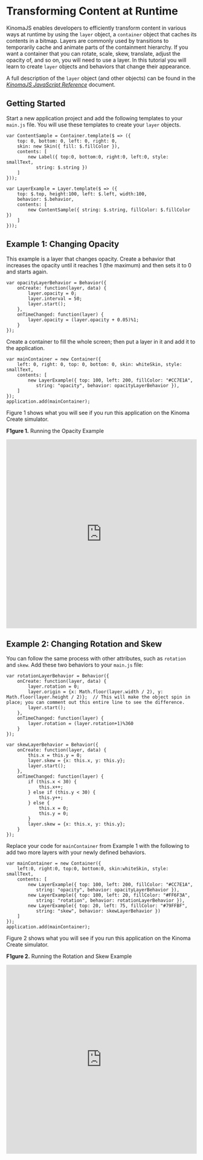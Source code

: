 # Transforming Content at Runtime

KinomaJS enables developers to efficiently transform content in various ways at runtime by using the `layer` object, a `container` object that caches its contents in a bitmap. Layers are commonly used by transitions to temporarily cache and animate parts of the containment hierarchy. If you want a container that you can rotate, scale, skew, translate, adjust the opacity of, and so on, you will need to use a layer. In this tutorial you will learn to create `layer` objects and behaviors that change their appearance.

A full description of the `layer` object (and other objects) can be found in the [*KinomaJS JavaScript Reference*](../../../../../xs6/xsedit/features/documentation/docs/javascript/javascript.md) document.

## Getting Started

Start a new application project and add the following templates to your `main.js` file. You will use these templates to create your `layer` objects.

```
var ContentSample = Container.template($ => ({
	top: 0, bottom: 0, left: 0, right: 0,
	skin: new Skin({ fill: $.fillColor }),
	contents: [
		new Label({ top:0, bottom:0, right:0, left:0, style: smallText, 
		   string: $.string })
	]
}));
	
var LayerExample = Layer.template($ => ({ 
	top: $.top, height:100, left: $.left, width:100,
	behavior: $.behavior,
	contents: [
		new ContentSample({ string: $.string, fillColor: $.fillColor })
	]
}));
```
	
## Example 1: Changing Opacity

This example is a layer that changes opacity. Create a behavior that increases the opacity until it reaches 1 (the maximum) and then sets it to 0 and starts again.

```
var opacityLayerBehavior = Behavior({
	onCreate: function(layer, data) {
		layer.opacity = 0;
		layer.interval = 50;
		layer.start();
	},
	onTimeChanged: function(layer) {
		layer.opacity = (layer.opacity + 0.05)%1;
	}
});
```
	
Create a container to fill the whole screen; then put a layer in it and add it to the application.

```
var mainContainer = new Container({
	left: 0, right: 0, top: 0, bottom: 0, skin: whiteSkin, style: smallText,
	contents: [
		new LayerExample({ top: 100, left: 200, fillColor: "#CC7E1A", 
		   string: "opacity", behavior: opacityLayerBehavior }),
	]
});
application.add(mainContainer);
```
	
Figure 1 shows what you will see if you run this application on the Kinoma Create simulator.

**F1gure 1.** Running the Opacity Example

<iframe width="100%" height="500" src="https://www.youtube.com/embed/Lhcbq-LUFaw?rel=0&amp;vq=hd1080" frameborder="0" allowfullscreen><a href="https://www.youtube.com/embed/Lhcbq-LUFaw?rel=0&amp;vq=hd1080">Watch Video</a></iframe>
	
## Example 2: Changing Rotation and Skew

You can follow the same process with other attributes, such as `rotation` and `skew`. Add these two behaviors to your `main.js` file:

```
var rotationLayerBehavior = Behavior({
	onCreate: function(layer, data) {
		layer.rotation = 0;
		layer.origin = {x: Math.floor(layer.width / 2), y: Math.floor(layer.height / 2)};  // This will make the object spin in place; you can comment out this entire line to see the difference.
		layer.start();
	},
	onTimeChanged: function(layer) {
		layer.rotation = (layer.rotation+1)%360
	}
});
	
var skewLayerBehavior = Behavior({
	onCreate: function(layer, data) {
		this.x = this.y = 0;
		layer.skew = {x: this.x, y: this.y};
		layer.start();
	},
	onTimeChanged: function(layer) {
		if (this.x < 30) {
			this.x++;
		} else if (this.y < 30) {
			this.y++;
		} else {
			this.x = 0;
			this.y = 0;
		}
		layer.skew = {x: this.x, y: this.y};
	}
});
```
	
Replace your code for `mainContainer` from Example 1 with the following to add two more layers with your newly defined behaviors.

```
var mainContainer = new Container({
	left:0, right:0, top:0, bottom:0, skin:whiteSkin, style: smallText,
	contents: [
		new LayerExample({ top: 100, left: 200, fillColor: "#CC7E1A", 
		   string: "opacity", behavior: opacityLayerBehavior }),
		new LayerExample({ top: 100, left: 20, fillColor: "#FF6F3A", 
		   string: "rotation", behavior: rotationLayerBehavior }),
		new LayerExample({ top: 20, left: 75, fillColor: "#79FFBF", 
		   string: "skew", behavior: skewLayerBehavior })
	]
});
application.add(mainContainer);
```

Figure 2 shows what you will see if you run this application on the Kinoma Create simulator.

**F1gure 2.** Running the Rotation and Skew Example

<iframe width="100%" height="500" src="https://www.youtube.com/embed/1-hRYKKAnng?rel=0&amp;vq=hd1080" frameborder="0" allowfullscreen><a href="https://www.youtube.com/embed/1-hRYKKAnng?rel=0&amp;vq=hd1080">Watch Video</a></iframe>

